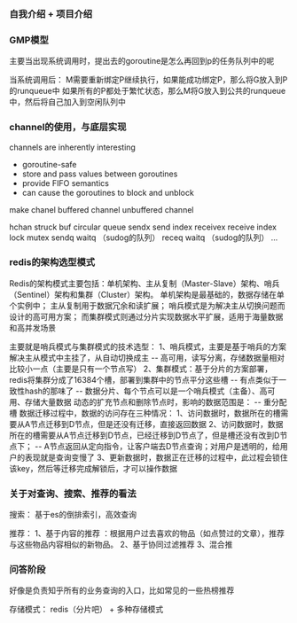 
### 自我介绍 + 项目介绍

### GMP模型

主要当出现系统调用时，提出去的goroutine是怎么再回到p的任务队列中的呢

当系统调用后：
    M需要重新绑定P继续执行，如果能成功绑定P，那么将G放入到P的runqueue中
                        如果所有的P都处于繁忙状态，那么M将G放入到公共的runqueue中，然后将自己加入到空闲队列中



### channel的使用，与底层实现

channels are inherently interesting
 - goroutine-safe
 - store and pass values between goroutines
 - provide FIFO semantics
 - can cause the goroutines to block and unblock


make chanel
    buffered channel
    unbuffered channel

hchan struck
    buf             circular queue
    sendx           send index
    receivex        receive index
    lock            mutex
    sendq           waitq （sudog的队列）
    receq           waitq （sudog的队列）
    ...



### redis的架构选型模式
Redis的架构模式主要包括：单机架构、主从复制（Master-Slave）架构、哨兵（Sentinel）架构和集群（Cluster）架构。 
    单机架构是最基础的，数据存储在单个实例中；
    主从复制用于数据冗余和读扩展；
    哨兵模式是为解决主从切换问题而设计的高可用方案；
    而集群模式则通过分片实现数据水平扩展，适用于海量数据和高并发场景

主要就是哨兵模式与集群模式的技术选型：
1、哨兵模式，主要是基于哨兵的方案解决主从模式中主挂了，从自动切换成主 -- 高可用，读写分离，存储数据量相对比较小一点（主要是只有一个节点写）
2、集群模式：基于分片的方案部署，redis将集群分成了16384个槽，部署到集群中的节点平分这些槽 -- 有点类似于一致性hash的那味了 -- 数据分片、每个节点可以是一个哨兵模式（主备）、高可用、存储大量数据
        动态的扩充节点和删除节点时，影响的数据范围是： -- 重分配槽
        数据迁移过程中，数据的访问存在三种情况：
          1、访问数据时，数据所在的槽需要从A节点迁移到D节点，但是还没有迁移，直接返回数据
          2、访问数据时，数据所在的槽需要从A节点迁移到D节点，已经迁移到D节点了，但是槽还没有改到D节点下； -- A节点返回从定向指令，让客户端去D节点查询；对用户是透明的，给用户的表现就是查询变慢了
          3、更新数据时，数据正在迁移的过程中，此过程会锁住该key，然后等迁移完成解锁后，才可以操作数据
    


### 关于对查询、搜索、推荐的看法

搜索：  基于es的倒排索引，高效查询

推荐：
    1、基于内容的推荐 ：根据用户过去喜欢的物品（如点赞过的文章），推荐与这些物品内容相似的新物品。
    2、基于协同过滤推荐
    3、混合推


### 问答阶段
好像是负责知乎所有的业务查询的入口，比如常见的一些热榜推荐

存储模式：
    redis（分片吧） + 多种存储模式